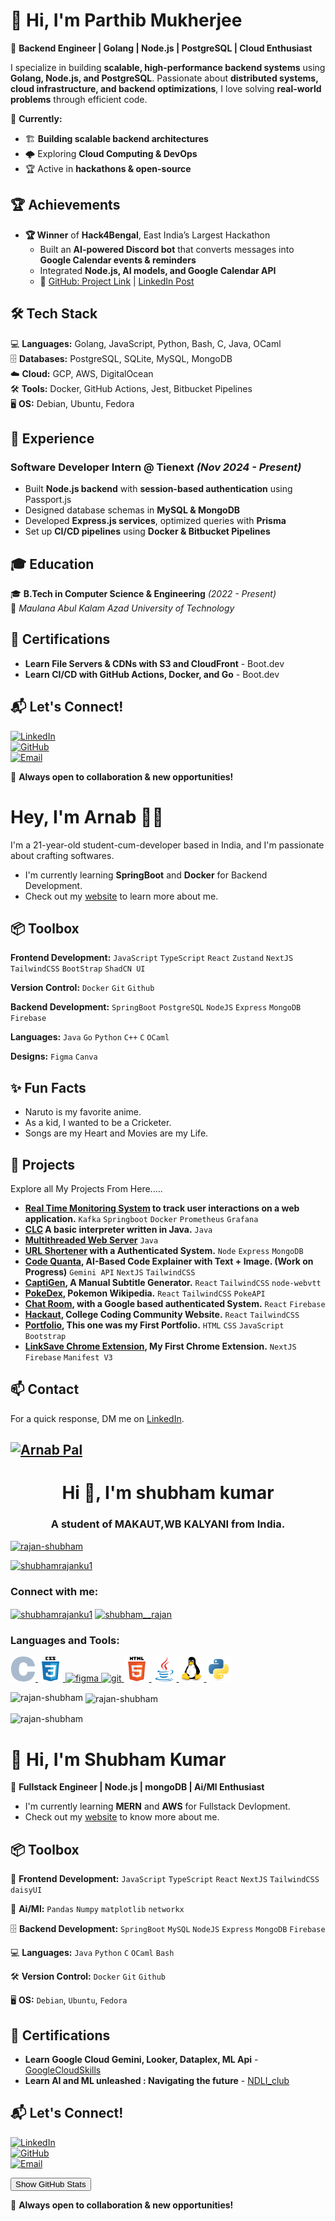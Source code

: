 # 👋 Hi, I'm Parthib Mukherjee  

🚀 **Backend Engineer | Golang | Node.js | PostgreSQL | Cloud Enthusiast**  

I specialize in building **scalable, high-performance backend systems** using **Golang, Node.js, and PostgreSQL**. Passionate about **distributed systems, cloud infrastructure, and backend optimizations**, I love solving **real-world problems** through efficient code.  

📍 **Currently:**  
- 🏗️ **Building scalable backend architectures**  
- 🌩️ Exploring **Cloud Computing & DevOps**  
- 🏆 Active in **hackathons & open-source**  

## 🏆 Achievements  
- **🏆 Winner** of **Hack4Bengal**, East India’s Largest Hackathon  
  - Built an **AI-powered Discord bot** that converts messages into **Google Calendar events & reminders**  
  - Integrated **Node.js, AI models, and Google Calendar API**  
  - 🔗 [GitHub: Project Link](#) | [LinkedIn Post](#)  

## 🛠️ Tech Stack  
💻 **Languages:** Golang, JavaScript, Python, Bash, C, Java, OCaml  
🗄️ **Databases:** PostgreSQL, SQLite, MySQL, MongoDB  
☁️ **Cloud:** GCP, AWS, DigitalOcean  
🛠️ **Tools:** Docker, GitHub Actions, Jest, Bitbucket Pipelines  
🖥️ **OS:** Debian, Ubuntu, Fedora  

## 💼 Experience  
### **Software Developer Intern @ Tienext** *(Nov 2024 - Present)*  
- Built **Node.js backend** with **session-based authentication** using Passport.js  
- Designed database schemas in **MySQL & MongoDB**  
- Developed **Express.js services**, optimized queries with **Prisma**  
- Set up **CI/CD pipelines** using **Docker & Bitbucket Pipelines**  

## 🎓 Education  
🎓 **B.Tech in Computer Science & Engineering** *(2022 - Present)*  
📍 *Maulana Abul Kalam Azad University of Technology*  

## 📜 Certifications  
- **Learn File Servers & CDNs with S3 and CloudFront** - Boot.dev  
- **Learn CI/CD with GitHub Actions, Docker, and Go** - Boot.dev  

## 📬 Let's Connect!  
[![LinkedIn](https://img.shields.io/badge/LinkedIn-Connect-blue?style=for-the-badge&logo=linkedin)](https://linkedin.com/in/parthib-mukherjee-49581b254)  
[![GitHub](https://img.shields.io/badge/GitHub-Follow-black?style=for-the-badge&logo=github)](https://github.com/hawkaii)  
[![Email](https://img.shields.io/badge/Email-parthibmukherjee@gmail.com-red?style=for-the-badge&logo=gmail)](mailto:parthibmukherjee@gmail.com)  

🚀 **Always open to collaboration & new opportunities!**  






# Hey, I'm Arnab 👋🏽  

I'm a 21-year-old student-cum-developer based in India, and I'm passionate about crafting softwares. 

- I'm currently learning **SpringBoot** and **Docker** for Backend Development.
- Check out my [website](https://itzarnabpal.vercel.app/) to learn more about me.
 
## 📦 Toolbox

**Frontend Development:** `JavaScript` `TypeScript` `React` `Zustand` `NextJS` `TailwindCSS` `BootStrap` `ShadCN UI`
 
**Version Control:** `Docker` `Git` `Github`

**Backend Development:** `SpringBoot` `PostgreSQL` `NodeJS` `Express` `MongoDB` `Firebase` 

**Languages:** `Java` `Go` `Python` `C++` `C` `OCaml`

**Designs:** `Figma` `Canva`
 
## ✨ Fun Facts 

- Naruto is my favorite anime.
- As a kid, I wanted to be a Cricketer.
- Songs are my Heart and Movies are my Life.

## 🎯 Projects

Explore all My Projects From Here.....
- **[Real Time Monitoring System](https://github.com/arnabpal2022/Real-Time-Monitoring-System) to track user interactions on a web application.** `Kafka` `Springboot` `Docker` `Prometheus` `Grafana` 
- **[CLC](https://github.com/arnabpal2022/CLC) A basic interpreter written in Java.** `Java`
- **[Multithreaded Web Server](https://github.com/arnabpal2022/Multithreaded-Web-Server)** `Java`
- **[URL Shortener](https://github.com/arnabpal2022/url-shortener) with a Authenticated System.** `Node` `Express` `MongoDB`
- **[Code Quanta](https://github.com/Sreyasree-001/Code-Quanta), AI-Based Code Explainer with Text + Image. (Work on Progress)** `Gemini API` `NextJS` `TailwindCSS`
- **[CaptiGen](https://github.com/arnabpal2022/CaptiGen), A Manual Subtitle Generator.** `React` `TailwindCSS` `node-webvtt`
- **[PokeDex](https://github.com/Sreyasree-001/PokeDex), Pokemon Wikipedia.** `React` `TailwindCSS` `PokeAPI`
- **[Chat Room](https://github.com/arnabpal2022/chat-room), with a Google based authenticated System.** `React` `Firebase`
- **[Hackaut](https://hackaut.club), College Coding Community Website.** `React` `TailwindCSS`
- **[Portfolio](https://github.com/arnabpal2022/itzarnabpal-portfolio), This one was my First Portfolio.** `HTML` `CSS` `JavaScript` `Bootstrap`
- **[LinkSave Chrome Extension](https://github.com/arnabpal2022/LinksaveExt), My First Chrome Extension.** `NextJS` `Firebase` `Manifest V3`


## 📫 Contact

 For a quick response, DM me on [LinkedIn](https://www.linkedin.com/in/arnab-pal-90946b244/). 

 ## [![Arnab Pal](https://github.com/rebelchris/rebelchris/blob/master/assets/social-cover.png)](#)
 


<h1 align="center">Hi 👋, I'm shubham kumar</h1>
<h3 align="center">A student of MAKAUT,WB KALYANI from India.</h3>

<p align="left"> <a href="https://github.com/ryo-ma/github-profile-trophy"><img src="https://github-profile-trophy.vercel.app/?username=rajan-shubham" alt="rajan-shubham" /></a> </p>

<p align="left"> <a href="https://twitter.com/shubhamrajanku1" target="blank"><img src="https://img.shields.io/twitter/follow/shubhamrajanku1?logo=twitter&style=for-the-badge" alt="shubhamrajanku1" /></a> </p>

<h3 align="left">Connect with me:</h3>
<p align="left">
<a href="https://twitter.com/shubhamrajanku1" target="blank"><img align="center" src="https://raw.githubusercontent.com/rahuldkjain/github-profile-readme-generator/master/src/images/icons/Social/twitter.svg" alt="shubhamrajanku1" height="30" width="40" /></a>
<a href="https://www.leetcode.com/shubham__rajan" target="blank"><img align="center" src="https://raw.githubusercontent.com/rahuldkjain/github-profile-readme-generator/master/src/images/icons/Social/leet-code.svg" alt="shubham__rajan" height="30" width="40" /></a>
</p>

<h3 align="left">Languages and Tools:</h3>
<p align="left"> <a href="https://www.cprogramming.com/" target="_blank" rel="noreferrer"> <img src="https://raw.githubusercontent.com/devicons/devicon/master/icons/c/c-original.svg" alt="c" width="40" height="40"/> </a> <a href="https://www.w3schools.com/css/" target="_blank" rel="noreferrer"> <img src="https://raw.githubusercontent.com/devicons/devicon/master/icons/css3/css3-original-wordmark.svg" alt="css3" width="40" height="40"/> </a> <a href="https://www.figma.com/" target="_blank" rel="noreferrer"> <img src="https://www.vectorlogo.zone/logos/figma/figma-icon.svg" alt="figma" width="40" height="40"/> </a> <a href="https://git-scm.com/" target="_blank" rel="noreferrer"> <img src="https://www.vectorlogo.zone/logos/git-scm/git-scm-icon.svg" alt="git" width="40" height="40"/> </a> <a href="https://www.w3.org/html/" target="_blank" rel="noreferrer"> <img src="https://raw.githubusercontent.com/devicons/devicon/master/icons/html5/html5-original-wordmark.svg" alt="html5" width="40" height="40"/> </a> <a href="https://www.java.com" target="_blank" rel="noreferrer"> <img src="https://raw.githubusercontent.com/devicons/devicon/master/icons/java/java-original.svg" alt="java" width="40" height="40"/> </a> <a href="https://www.linux.org/" target="_blank" rel="noreferrer"> <img src="https://raw.githubusercontent.com/devicons/devicon/master/icons/linux/linux-original.svg" alt="linux" width="40" height="40"/> </a> <a href="https://www.python.org" target="_blank" rel="noreferrer"> <img src="https://raw.githubusercontent.com/devicons/devicon/master/icons/python/python-original.svg" alt="python" width="40" height="40"/> </a> </p>

<p><img align="left" src="https://github-readme-stats.vercel.app/api/top-langs?username=rajan-shubham&show_icons=true&locale=en&layout=compact" alt="rajan-shubham" /></p>

<p>&nbsp;<img align="center" src="https://github-readme-stats.vercel.app/api?username=rajan-shubham&show_icons=true&locale=en" alt="rajan-shubham" /></p>

<p><img align="center" src="https://github-readme-streak-stats.herokuapp.com/?user=rajan-shubham&" alt="rajan-shubham" /></p>





# 👋 Hi, I'm Shubham Kumar

🚀 **Fullstack Engineer | Node.js | mongoDB | Ai/Ml Enthusiast**

- I'm currently learning **MERN** and **AWS** for Fullstack Devlopment.
- Check out my [website](https://shubham-ivory.vercel.app/) to know more about me.

## 📦 Toolbox

📱 **Frontend Development:** `JavaScript` `TypeScript` `React` `NextJS` `TailwindCSS` `daisyUI`

🦾 **Ai/Ml:** `Pandas` `Numpy` `matplotlib` `networkx`

🗄️ **Backend Development:** `SpringBoot` `MySQL` `NodeJS` `Express` `MongoDB` `Firebase`

💻 **Languages:** `Java` `Python` `C` `OCaml` `Bash`

🛠️ **Version Control:** `Docker` `Git` `Github`

🖥️ **OS:** `Debian`, `Ubuntu`, `Fedora`

## 📜 Certifications  
- **Learn Google Cloud Gemini, Looker, Dataplex, ML Api** - [GoogleCloudSkills](https://www.cloudskillsboost.google/public_profiles/eae0defc-b8ac-4984-91f7-53d942776598)  
- **Learn AI and ML unleashed : Navigating the future** - [NDLI_club](https://drive.google.com/file/d/1JwPmrQ4mrlgKt3iloR_XeK4WtMBGdK1O/view?usp=sharing)  

## 📬 Let's Connect!  
[![LinkedIn](https://img.shields.io/badge/LinkedIn-Connect-blue?style=for-the-badge&logo=linkedin)](https://www.linkedin.com/in/shubham-kumar-617760258)  
[![GitHub](https://img.shields.io/badge/GitHub-Follow-black?style=for-the-badge&logo=github)](https://github.com/rajan-shubham)  
[![Email](https://img.shields.io/badge/Email-shubhamkumar.gdsc@gmail.com-red?style=for-the-badge&logo=gmail)](mailto:shubhamkumar.gdsc@gmail.com)

<button onclick="toggleStats()">Show GitHub Stats</button>

<aside id="github-stats" style="display: none; margin-top: 20px;">
  <img src="https://github-readme-stats.vercel.app/api/top-langs?username=rajan-shubham&show_icons=true&locale=en&layout=compact" alt="Top Langs" />
  <img src="https://github-readme-stats.vercel.app/api?username=rajan-shubham&show_icons=true&locale=en" alt="GitHub Stats" />
  <img src="https://github-readme-streak-stats.herokuapp.com/?user=rajan-shubham" alt="Streak Stats" />
</aside>

<script>
  function toggleStats() {
    const stats = document.getElementById("github-stats");
    stats.style.display = "block";
    event.target.style.display = "none";
  }
</script>

🚀 **Always open to collaboration & new opportunities!**  